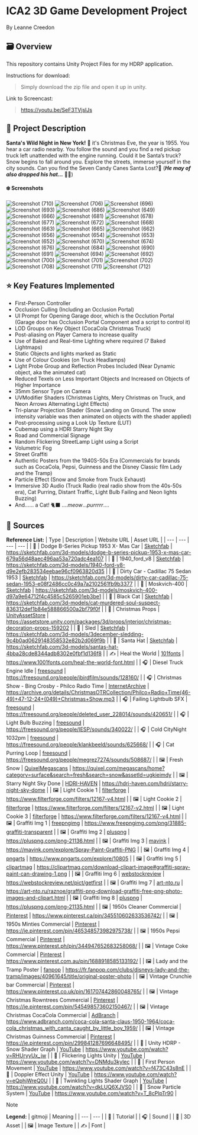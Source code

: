 # ICA2 3D Game Development Project #

By Leanne Creedon

## 🗃️ Overview ##

This repository contains Unity Project Files for my HDRP application.

Instructions for download: 

> Simply download the zip file and open it up in unity.

Link to Screencast:

> https://youtu.be/SeF3TVjslJs

## 📰 Project Description ##
**Santa's Wild Night in New York!** 🎅 it's Christmas Eve, the year is 1955. You hear a car radio nearby. You follow the sound and you find a red pickup truck left unattended with the engine running. Could it be Santa’s truck? Snow begins to fall around you. Explore the streets, immerse yourself in the city sounds. Can you find the Seven Candy Canes Santa Lost?🎄 (***He may of also dropped his hat...*** 🧑‍🎄)

#### ❄️ Screenshots ####

![Screenshot (710)](https://github.com/LeanneCreedon/2024-GD4-3DGD-ICA2-HDRP_LeanneCreedon/assets/78487811/af02fab9-636b-45e4-8644-bb1e3db48c72)
![Screenshot (706)](https://github.com/LeanneCreedon/2024-GD4-3DGD-ICA2-HDRP_LeanneCreedon/assets/78487811/caeda14c-b694-41cb-b6a9-da4fa326440a)
![Screenshot (696)](https://github.com/LeanneCreedon/2024-GD4-3DGD-ICA2-HDRP_LeanneCreedon/assets/78487811/223518b0-217f-488f-a248-4e8824821c46)
![Screenshot (693)](https://github.com/LeanneCreedon/2024-GD4-3DGD-ICA2-HDRP_LeanneCreedon/assets/78487811/2fe29d4b-5b14-4652-a326-57a25c86c183)
![Screenshot (686)](https://github.com/LeanneCreedon/2024-GD4-3DGD-ICA2-HDRP_LeanneCreedon/assets/78487811/7b94c388-036a-4380-86bd-2d1c13f11222)
![Screenshot (649)](https://github.com/LeanneCreedon/2024-GD4-3DGD-ICA2-HDRP_LeanneCreedon/assets/78487811/f61ea87c-7083-4e48-9440-f5d9805f50eb)
![Screenshot (666)](https://github.com/LeanneCreedon/2024-GD4-3DGD-ICA2-HDRP_LeanneCreedon/assets/78487811/9c8ba3aa-0c80-44ce-8bcf-0195a64b80e4)
![Screenshot (681)](https://github.com/LeanneCreedon/2024-GD4-3DGD-ICA2-HDRP_LeanneCreedon/assets/78487811/811fa152-9305-4cb6-a7f3-6e8d69956b9c)
![Screenshot (678)](https://github.com/LeanneCreedon/2024-GD4-3DGD-ICA2-HDRP_LeanneCreedon/assets/78487811/b7ff9b56-5ea3-4eca-b76a-aa15cd98b5d6)
![Screenshot (677)](https://github.com/LeanneCreedon/2024-GD4-3DGD-ICA2-HDRP_LeanneCreedon/assets/78487811/1815b86d-7e7f-4bf4-bf84-bffada094516)
![Screenshot (672)](https://github.com/LeanneCreedon/2024-GD4-3DGD-ICA2-HDRP_LeanneCreedon/assets/78487811/c949fdf0-2199-4650-828f-76c8416003bc)
![Screenshot (668)](https://github.com/LeanneCreedon/2024-GD4-3DGD-ICA2-HDRP_LeanneCreedon/assets/78487811/f61aa08c-dd96-492b-8ba4-52ec682ed58b)
![Screenshot (663)](https://github.com/LeanneCreedon/2024-GD4-3DGD-ICA2-HDRP_LeanneCreedon/assets/78487811/c34e74dd-bf0a-478b-b7c3-289e63cc9ef7)
![Screenshot (665)](https://github.com/LeanneCreedon/2024-GD4-3DGD-ICA2-HDRP_LeanneCreedon/assets/78487811/608433f3-3380-4f68-9252-09744b6555c8)
![Screenshot (662)](https://github.com/LeanneCreedon/2024-GD4-3DGD-ICA2-HDRP_LeanneCreedon/assets/78487811/79208ce5-f638-40c9-97f4-d5060f6792d2)
![Screenshot (656)](https://github.com/LeanneCreedon/2024-GD4-3DGD-ICA2-HDRP_LeanneCreedon/assets/78487811/5600346e-8252-4543-b166-f6c658e100fb)
![Screenshot (654)](https://github.com/LeanneCreedon/2024-GD4-3DGD-ICA2-HDRP_LeanneCreedon/assets/78487811/80ef62e4-e9b8-4520-813c-0de2c876077a)
![Screenshot (653)](https://github.com/LeanneCreedon/2024-GD4-3DGD-ICA2-HDRP_LeanneCreedon/assets/78487811/6b3db1a0-3bc0-412e-b88c-3235daaf5c8b)
![Screenshot (652)](https://github.com/LeanneCreedon/2024-GD4-3DGD-ICA2-HDRP_LeanneCreedon/assets/78487811/9dc38189-5fbb-420d-81f7-6d037bc1129c)
![Screenshot (670)](https://github.com/LeanneCreedon/2024-GD4-3DGD-ICA2-HDRP_LeanneCreedon/assets/78487811/29632656-cf0d-41cd-a7ce-483387f10235)
![Screenshot (674)](https://github.com/LeanneCreedon/2024-GD4-3DGD-ICA2-HDRP_LeanneCreedon/assets/78487811/98c2ee8b-2331-41ff-b66e-08dcadcaac89)
![Screenshot (676)](https://github.com/LeanneCreedon/2024-GD4-3DGD-ICA2-HDRP_LeanneCreedon/assets/78487811/59e44729-9c32-4b16-aed6-bba675665301)
![Screenshot (684)](https://github.com/LeanneCreedon/2024-GD4-3DGD-ICA2-HDRP_LeanneCreedon/assets/78487811/41199146-be21-43e8-a5f8-06a96de9c2b1)
![Screenshot (690)](https://github.com/LeanneCreedon/2024-GD4-3DGD-ICA2-HDRP_LeanneCreedon/assets/78487811/eae74880-f10a-41cc-adc8-c48c8e29032f)
![Screenshot (691)](https://github.com/LeanneCreedon/2024-GD4-3DGD-ICA2-HDRP_LeanneCreedon/assets/78487811/a9c8a409-b9c9-43c4-a9ff-d96d13013321)
![Screenshot (694)](https://github.com/LeanneCreedon/2024-GD4-3DGD-ICA2-HDRP_LeanneCreedon/assets/78487811/36f61564-12de-4ece-86fd-e95160df361d)
![Screenshot (692)](https://github.com/LeanneCreedon/2024-GD4-3DGD-ICA2-HDRP_LeanneCreedon/assets/78487811/fb4907f6-eb72-4f34-9d0b-46d761b49a6c)
![Screenshot (700)](https://github.com/LeanneCreedon/2024-GD4-3DGD-ICA2-HDRP_LeanneCreedon/assets/78487811/9ab4a2bf-49ed-4c4b-be8a-c1f6f7945b3c)
![Screenshot (701)](https://github.com/LeanneCreedon/2024-GD4-3DGD-ICA2-HDRP_LeanneCreedon/assets/78487811/a72fa9ec-962e-47af-8e99-7c1d84013eef)
![Screenshot (702)](https://github.com/LeanneCreedon/2024-GD4-3DGD-ICA2-HDRP_LeanneCreedon/assets/78487811/443d05e7-b1d8-45be-a805-3ae02e0bf2be)
![Screenshot (708)](https://github.com/LeanneCreedon/2024-GD4-3DGD-ICA2-HDRP_LeanneCreedon/assets/78487811/6fb801ae-0e13-408b-8fc6-0d638c62429d)
![Screenshot (711)](https://github.com/LeanneCreedon/2024-GD4-3DGD-ICA2-HDRP_LeanneCreedon/assets/78487811/468d1a8d-182a-4bc3-a713-6b5133a66c06)
![Screenshot (712)](https://github.com/LeanneCreedon/2024-GD4-3DGD-ICA2-HDRP_LeanneCreedon/assets/78487811/957ae65f-ac9b-4a9b-95b2-fe4751b6d26a)

## ⭐ Key Features Implemented ##

- First-Person Controller
- Occlusion Culling (Including an Occlusion Portal)
- UI Prompt for Opening Garage door, which is the Occlution Portal (Garage door has Occlusion Portal Component and a script to control it)
- LOD Groups on Key Object (CocaCola Christmas Truck)
- Post-aliasing on Player Camera to increase quality
- Use of Baked and Real-time Lighting where required (7 Baked Lightmaps)
- Static Objects and lights marked as Static
- Use of Colour Cookies (on Truck Headlamps)
- Light Probe Group and Reflection Probes Included (Near Dynamic object, aka the animated cat)
- Reduced Texels on Less Important Objects and Increased on Objects of Higher Importance
- 35mm Sensor Type on Camera
- UVModifier Shaders (Christmas Lights, Mery Christmas on Truck, and Neon Arrows Alternating Light Effects)
- Tri-planar Projection Shader (Snow Landing on Ground. The snow intensity variable was then animated on objects with the shader applied)
- Post-processing using a Look Up Texture (LUT)
- Cubemap using a HDRI Starry Night Sky
- Road and Commercial Signage
- Random Flickering StreetLamp Light using a Script
- Volumetric Fog
- Street Graffiti
- Authentic Posters from the 1940S-50s Era (Commercials for brands such as CocaCola, Pepsi, Guinness and the Disney Classic film Lady and the Tramp)
- Particle Effect (Snow and Smoke from Truck Exhaust)
- Immersive 3D Audio (Truck Radio (real radio show from the 40s-50s era), Cat Purring, Distant Traffic, Light Bulb Failing and Neon lights Buzzing)
- And...... a Cat! 🐈‍⬛ ....*meow*...*purrrrr*....

## 🧵 Sources ##

**Reference List:** 
| Type | Description | Website URL | Asset URL |
| --- | --- | --- | --- |
| 🌲 | Dodge B-Series Pickup 1953 X- Mas Car | [Sketchfab](https://sketchfab.com/feed) | https://sketchfab.com/3d-models/dodge-b-series-pickup-1953-x-mas-car-679a56d48aec496aa53a720adc4ea107 |
| 🌲 | 1940_ford_v8 | [Sketchfab](https://sketchfab.com/feed) | https://sketchfab.com/3d-models/1940-ford-v8-d9e2efb283534eebae96cf0963820d35 |
| 🌲 | Dirty Car - Cadillac 75 Sedan 1953 | [Sketchfab](https://sketchfab.com/feed) | https://sketchfab.com/3d-models/dirty-car-cadillac-75-sedan-1953-e08f2486cc0c49a7a2102561fb9b3377 |
| 🌲 | Moskvich-400 | [Sketchfab](https://sketchfab.com/feed) | https://sketchfab.com/3d-models/moskvich-400-d97a9e64712f4c4585c5265901eb3be1 |
| 🌲 | Black Cat | [Sketchfab](https://sketchfab.com/feed) | https://sketchfab.com/3d-models/cat-murdered-soul-suspect-836312def1b84e588866500a2bf79f0f |
| 🌲 | Christmas Props | [UnityAssetStore](https://assetstore.unity.com/) | https://assetstore.unity.com/packages/3d/props/interior/christmas-decoration-props-159202 |
| 🌲 | Sled | [Sketchfab](https://sketchfab.com/feed) | https://sketchfab.com/3d-models/3december-sledding-9c4b0ad0629148358532e82b2d069f9b |
| 🌲 | Santa Hat | [Sketchfab](https://sketchfab.com/feed) | https://sketchfab.com/3d-models/santas-hat-4bba28cde8344adb8302e0fbf1d136f8 |
| ✍️ | Heal the World | [101fonts](https://www.1001fonts.com/) | https://www.1001fonts.com/heal-the-world-font.html |
| 🎧 | Diesel Truck Engine Idle | [freesound](https://freesound.org/) | https://freesound.org/people/ibirdfilm/sounds/128160/ |
| 🎧 | Christmas Show - Bing Crosby - Philco Radio Time | [InternetArchive](https://archive.org/) | https://archive.org/details/ChristmasOTRCollection/Philco+Radio+Time(46-49)+47-12-24+(049)+Christmas+Show.mp3 |
| 🎧 | Failing Lightbulb SFX | [freesound](https://freesound.org/) | https://freesound.org/people/deleted_user_228014/sounds/420651/ |
| 🎧 | Light Bulb Buzzing | [freesound](https://freesound.org/) | https://freesound.org/people/IESP/sounds/340022/ |
| 🎧 | Cold CityNight 1032pm | [freesound](https://freesound.org/) | https://freesound.org/people/klankbeeld/sounds/625668/ |
| 🎧 | Cat Purring Loop | [freesound](https://freesound.org/) | https://freesound.org/people/megrez7274/sounds/508687/ |
| 🖼️ | Fresh Snow | [QuixelMegascans](https://quixel.com/megascans/home/) | https://quixel.com/megascans/home?category=surface&search=fresh&search=snow&assetId=ugkieimdy |
| 🖼️ | Starry Night Sky Done | [HDRI-HAVEN](https://hdri-haven.com/) | https://hdri-haven.com/hdri/starry-night-sky-dome |
| 🖼️ | Light Cookie 1 | [filterforge](https://www.filterforge.com/) | https://www.filterforge.com/filters/12167-v4.html |
| 🖼️ | Light Cookie 2 | [filterforge](https://www.filterforge.com/) | https://www.filterforge.com/filters/12167-v2.html |
| 🖼️ | Light Cookie 3 | [filterforge](https://www.filterforge.com/) | https://www.filterforge.com/filters/12167-v4.html |
| 🖼️ | Graffiti Img 1 | [freepngimg](https://www.freepngimg.com/) | https://www.freepngimg.com/png/31885-graffiti-transparent |
| 🖼️ | Graffiti Img 2 | [pluspng](https://pluspng.com/) | https://pluspng.com/png-21136.html |
| 🖼️ | Graffiti Img 3 | [mavink](https://mavink.com/) | https://mavink.com/explore/Spray-Paint-Graffiti-PNG |
| 🖼️ | Graffiti Img 4 | [pngarts](https://www.pngarts.com/) | https://www.pngarts.com/explore/10805 |
| 🖼️ | Graffiti Img 5 | [clipartmag](https://clipartmag.com/) | https://clipartmag.com/download-clipart-image#graffiti-spray-paint-can-drawing-1.png |
| 🖼️ | Graffiti Img 6 | [webstockreview](https://webstockreview.net/) | https://webstockreview.net/pict/getfirst |
| 🖼️ | Graffiti Img 7 | [art-nto.ru](https://art-nto.ru/) | https://art-nto.ru/raznoe/graffiti-png-download-graffiti-free-png-photo-images-and-clipart.html |
| 🖼️ | Graffiti Img 8 | [pluspng](https://pluspng.com/) | https://pluspng.com/png-21135.html |
| 🖼️ | 1950s Cleaner Commercial  | [Pinterest](https://www.pinterest.ca/) | https://www.pinterest.ca/pin/345510602633536742/ |
| 🖼️ | 1950s Minties Commercial  | [Pinterest](https://www.pinterest.ca/) | https://ie.pinterest.com/pin/465348573982975738/ |
| 🖼️ | 1950s Pepsi Commercial  | [Pinterest](https://www.pinterest.ca/) | https://www.pinterest.ph/pin/344947652683258068/ |
| 🖼️ | Vintage Coke Commercial  | [Pinterest](https://www.pinterest.ca/) | https://www.pinterest.com.au/pin/1688918585133192/ |
| 🖼️ | Lady and the Tramp Poster | [fanpop](https://fr.fanpop.com/) | https://fr.fanpop.com/clubs/disneys-lady-and-the-tramp/images/40961645/title/original-poster-photo |
| 🖼️ | Vintage Crunchie bar Commercial  | [Pinterest](https://www.pinterest.ca/) | https://www.pinterest.co.uk/pin/161707442860048765/ |
| 🖼️ | Vintage Christmas Rowntrees Commercial  | [Pinterest](https://www.pinterest.ca/) | https://ie.pinterest.com/pin/545498573602150467/ |
| 🖼️ | Vintage Christmas CocaCola Commercial  | [AdBranch](https://www.adbranch.com/) | https://www.adbranch.com/coca-cola-santa-claus-1950-1964/coca-cola_christmas_with_canta_caught_by_little_boy_1959/ |
| 🖼️ | Vintage Christmas Guinness Commercial  | [Pinterest](https://www.pinterest.ca/) | https://ie.pinterest.com/pin/299841287696648495/ |
| 🔴 | Unity HDRP - Snow Shader Graph | [YouTube](https://www.youtube.com/) | https://www.youtube.com/watch?v=RHUryyUx_jw |
| 🔴 | Flickering Lights Unity | [YouTube](https://www.youtube.com/) | https://www.youtube.com/watch?v=DNMdu3kylec |
| 🔴 | First Person Movement | [YouTube](https://www.youtube.com/) | https://www.youtube.com/watch?v=f473C43s8nE |
| 🔴 | Doppler Effect Unity | [YouTube](https://www.youtube.com/) | https://www.youtube.com/watch?v=eQphjWreQ0U |
| 🔴 | Twinkling Lights Shader Graph | [YouTube](https://www.youtube.com/) | https://www.youtube.com/watch?v=dkLUQ6XJVS0 |
| 🔴 | Snow Particle System | [YouTube](https://www.youtube.com/) | https://www.youtube.com/watch?v=T_8cPlpTr90 |

> [!NOTE]
> **Legend:** 
>| gitmoji | Meaning |
>| --- | --- |
>| 🔴  | Tutorial |
>| 🎧 | Sound |
>| 🌲 | 3D Asset |
>| 🖼️ | Image Texture |
>| ✍️  | Font |
